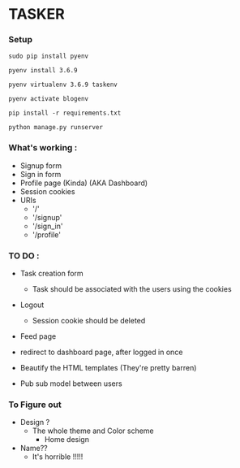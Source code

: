# TASKER

### Setup

`sudo pip install pyenv`

`pyenv install 3.6.9`

`pyenv virtualenv 3.6.9 taskenv`
        
`pyenv activate blogenv`

`pip install -r requirements.txt`

`python manage.py runserver`

### What's working :

* Signup form
* Sign in form
* Profile page (Kinda) (AKA Dashboard)
* Session cookies
* URIs
    * '/'
    * '/signup'
    * '/sign_in'
    * '/profile'

### TO DO :

* Task creation form
    * Task should be associated with the users using the cookies
* Logout
    * Session cookie should be deleted
* Feed page
* redirect to dashboard page, after logged in once

* Beautify the HTML templates (They're pretty barren)

* Pub sub model between users



### To Figure out

* Design ?
    * The whole theme and Color scheme
        * Home design
* Name??
    * It's horrible !!!!!
